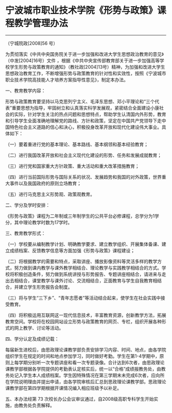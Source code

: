 # 宁波城市职业技术学院《形势与政策》课程教学管理办法
----
（宁城院政[2008]56 号）

为贯彻落实《中共中央国务院关于进一步加强和改进大学生思想政治教育的意见》（中发[2004]16号）文件 ，根据《中共中央宣传部教育部关于进一步加强高等学校学生形势与政策教育的通知》（教社政[2004]13号）精神，为加强和改进大学生思想政治教育工作，不断增强形势与政策教育的针对性和实效性，按照《宁波城市职业技术学院高技能人才培养方案指导性意见》，制定本办法。

一、教育教学内容：

形势与政策教育要坚持以马克思列宁主义、毛泽东思想、邓小平理论和“三个代表”重要思想为指导，牢固树立和认真落实科学发展观，紧密结合全面建设小康社会的实际，针对学生关注的热点问题和思想特点，帮助学生认清国内外形势，教育和引导学生全面准确地理解党的路线、方针和政策，坚定在中国共产党领导下走中国特色社会主义道路的信心和决心，积极投身改革开放和现代化建设伟大事业。具体如下：

（一）要着重进行党的基本理论、基本路线、基本纲领和基本经验教育；

（二）进行我国改革开放和社会主义现代化建设的形势、任务和发展成就教育；

（三）进行党和国家重大方针政策、重大活动和重大改革措施教育；

（四）进行当前国际形势与国际关系的状况、发展趋势和我国的对外政策，世界重大事件以及我国政府的原则立场教育；

（五）进行马克思主义形势观、政策观教育。

二、学分及学时安排：

《形势与政策》课程为二年制或三年制学生的公共平台必修课程，总学分为1学分，其中理论教学时数为17学时。

三、教育教学形式：

（一）学校要从编制教学计划、明确教学要求、建立教学组织、开展集体备课、建立成绩档案、反馈教学信息等方面加强《形势与政策》课程建设；

（二）将根据教学的需要和特点，采取讲座、播放影像资料等灵活多样的教学方式，努力做到课内教学与课外教学相结合、理论教学与实践教学相结合的方式。学校将积极创造条件，努力做到系统讲授与形势报告、专题讲座相结合，请进来与走出去相结合，课堂教学与课外讨论、交流相结合，正面教育与学生自我教育相结合，并建立学生形势报告会制度。

（三）将与学生“三下乡”、“青年志愿者”等活动结合起来，使学生在社会实践中接受教育。

（四）将积极运用互联网这一现代信息技术，丰富教育资源，创新教学方法，拓展教育空间。学校将在校园网站设立形势与政策教育的网页、专栏，组织开展各种形式的网上教学、讨论等活动。

四、学分认定及成绩记载：

每届新生进校后，由思政理论课教学部负责安排学习内容、时间、地点，由各学院组织学生在规定的时间和地点参加学习，同时做好考勤。学生在第1-4学期中，原则上每学期分别听一次专题讲座和看一次专题录像。合计达到6次者，由思政理论课教学部根据各学院提供的考勤表认定核实后，统一以“合格”成绩报教务处，由教务处记入学生本人成绩档案。学生因特殊情况在第三学期末未完成6次者，应向所在学院说明理由并提出申请，由各学院审核后汇总到思政理论课教学部。思政理论课教学部在第四学期根据开课情况编入相应班级予以补足。

五、本办法经第 73  次校长办公会议审议通过，自2008级高职专科学生开始实施，由教务处负责解释。
